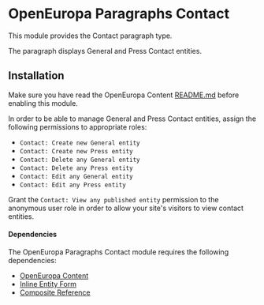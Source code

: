 OpenEuropa Paragraphs Contact
==============================

This module provides the Contact paragraph type.

The paragraph displays General and Press Contact entities.

## Installation

Make sure you have read the OpenEuropa Content [README.md](https://github.com/openeuropa/oe_content#openeuropa-content)
before enabling this module.

In order to be able to manage General and Press Contact entities, assign the following permissions to appropriate roles:
- `Contact: Create new General entity`
- `Contact: Create new Press entity`
- `Contact: Delete any General entity`
- `Contact: Delete any Press entity`
- `Contact: Edit any General entity`
- `Contact: Edit any Press entity`

Grant the `Contact: View any published entity` permission to the anonymous user role in order to allow your site's
visitors to view contact entities.

#### Dependencies
The OpenEuropa Paragraphs Contact module requires the following dependencies:

* [OpenEuropa Content](https://github.com/openeuropa/oe_content)
* [Inline Entity Form](https://www.drupal.org/project/inline_entity_form)
* [Composite Reference](https://www.drupal.org/project/composite_reference)
